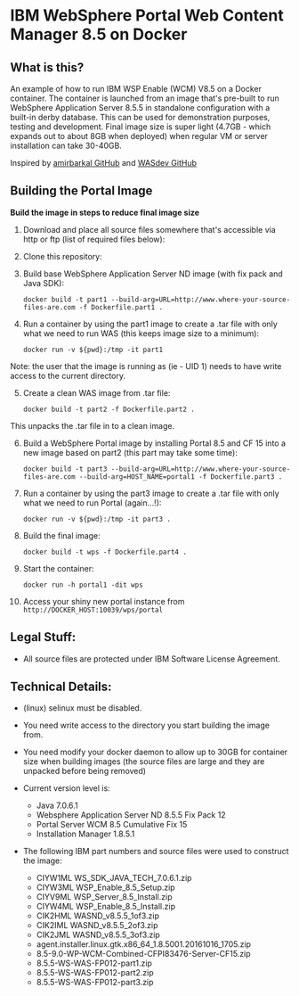 # **IBM WebSphere Portal Web Content Manager 8.5 on Docker**

## What is this?

An example of how to run IBM WSP Enable (WCM) V8.5 on a Docker container. The container is launched from an image that's pre-built to run WebSphere Application Server 8.5.5 in standalone configuration with a built-in derby database. This can be used for demonstration purposes, testing and development.
Final image size is super light (4.7GB - which expands out to about 8GB when deployed) when regular VM or server installation can take 30-40GB.

Inspired by [amirbarkal GitHub](https://github.com/amirbarkal/wps-enable-docker) and [WASdev GitHub](https://github.com/WASdev/ci.docker.websphere-traditional)

## Building the Portal Image

**Build the image in steps to reduce final image size**

1. Download and place all source files somewhere that's accessible via http or ftp (list of required files below):

2. Clone this repository:

3. Build base WebSphere Application Server ND image (with fix pack and Java SDK):

   `docker build -t part1 --build-arg=URL=http://www.where-your-source-files-are.com -f Dockerfile.part1 .`
4. Run a container by using the part1 image to create a .tar file with only what we need to run WAS (this keeps image size to a minimum):

   `docker run -v ${pwd}:/tmp -it part1`

Note: the user that the image is running as (ie - UID 1) needs to have write access to the current directory.

5. Create a clean WAS image from .tar file: 

   `docker build -t part2 -f Dockerfile.part2 .`

This unpacks the .tar file in to a clean image.

6. Build a WebSphere Portal image by installing Portal 8.5 and CF 15 into a new image based on part2 (this part may take some time):

   `docker build -t part3 --build-arg=URL=http://www.where-your-source-files-are.com --build-arg=HOST_NAME=portal1 -f Dockerfile.part3 .`
7. Run a container by using the part3 image to create a .tar file with only what we need to run Portal (again...!):

   `docker run -v ${pwd}:/tmp -it part3 .`
8. Build the final image:

   `docker build -t wps -f Dockerfile.part4 .`
9. Start the container:

   `docker run -h portal1 -dit wps`
10. Access your shiny new portal instance from `http://DOCKER_HOST:10039/wps/portal`


## Legal Stuff:

* All source files are protected under IBM Software License Agreement.

## Technical Details:

   + (linux) selinux must be disabled.
   + You need write access to the directory you start building the image from.
   + You need modify your docker daemon to allow up to 30GB for container size when building images (the source files are large and they are unpacked before being removed)

   + Current version level is:

     * Java 7.0.6.1
     * Websphere Application Server ND 8.5.5 Fix Pack 12
     * Portal Server WCM 8.5 Cumulative Fix 15
     * Installation Manager 1.8.5.1

   + The following IBM part numbers and source files were used to construct the image:

     * CIYW1ML WS_SDK_JAVA_TECH_7.0.6.1.zip
     * CIYW3ML WSP_Enable_8.5_Setup.zip
     * CIYV9ML WSP_Server_8.5_Install.zip
     * CIYW4ML WSP_Enable_8.5_Install.zip
     * CIK2HML WASND_v8.5.5_1of3.zip
     * CIK2IML WASND_v8.5.5_2of3.zip
     * CIK2JML WASND_v8.5.5_3of3.zip
     * agent.installer.linux.gtk.x86_64_1.8.5001.20161016_1705.zip
     * 8.5-9.0-WP-WCM-Combined-CFPI83476-Server-CF15.zip
     * 8.5.5-WS-WAS-FP012-part1.zip
     * 8.5.5-WS-WAS-FP012-part2.zip
     * 8.5.5-WS-WAS-FP012-part3.zip
     
